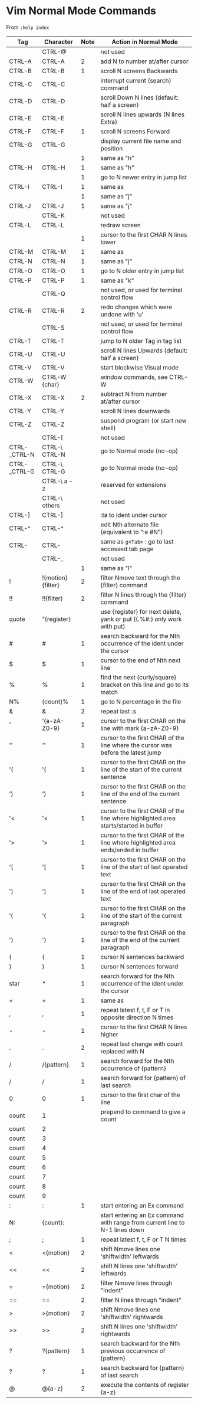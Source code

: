 # Vim Normal Mode Commands

From `:help index`

| Tag                      | Character          | Note                                    | Action in Normal Mode                                                                 |
|--------------------------|--------------------|-----------------------------------------|---------------------------------------------------------------------------------------|
|                          | CTRL-@             |                                         | not used                                                                              |
| CTRL-A                   | CTRL-A             | 2                                       | add N to number at/after cursor                                                       |
| CTRL-B                   | CTRL-B             | 1                                       | scroll N screens Backwards                                                            |
| CTRL-C                   | CTRL-C             |                                         | interrupt current (search) command                                                    |
| CTRL-D                   | CTRL-D             |                                         | scroll Down N lines (default: half a screen)                                          |
| CTRL-E                   | CTRL-E             |                                         | scroll N lines upwards (N lines Extra)                                                |
| CTRL-F                   | CTRL-F             | 1                                       | scroll N screens Forward                                                              |
| CTRL-G                   | CTRL-G             |                                         | display current file name and position                                                |
| <BS>                     | <BS>               | 1                                       | same as "h"                                                                           |
| CTRL-H                   | CTRL-H             | 1                                       | same as "h"                                                                           |
| <Tab>                    | <Tab>              | 1                                       | go to N newer entry in jump list                                                      |
| CTRL-I                   | CTRL-I             | 1                                       | same as <Tab>                                                                         |
| <NL>                     | <NL>               | 1                                       | same as "j"                                                                           |
| CTRL-J                   | CTRL-J             | 1                                       | same as "j"                                                                           |
|                          | CTRL-K             |                                         | not used                                                                              |
| CTRL-L                   | CTRL-L             |                                         | redraw screen                                                                         |
| <CR>                     | <CR>               | 1                                       | cursor to the first CHAR N lines lower                                                |
| CTRL-M                   | CTRL-M             | 1                                       | same as <CR>                                                                          |
| CTRL-N                   | CTRL-N             | 1                                       | same as "j"                                                                           |
| CTRL-O                   | CTRL-O             | 1                                       | go to N older entry in jump list                                                      |
| CTRL-P                   | CTRL-P             | 1                                       | same as "k"                                                                           |
|                          | CTRL-Q             |                                         | not used, or used for terminal control flow                                           |
| CTRL-R                   | CTRL-R             | 2                                       | redo changes which were undone with 'u'                                               |
|                          | CTRL-S             |                                         | not used, or used for terminal control flow                                           |
| CTRL-T                   | CTRL-T             |                                         | jump to N older Tag in tag list                                                       |
| CTRL-U                   | CTRL-U             |                                         | scroll N lines Upwards (default: half a screen)                                       |
| CTRL-V                   | CTRL-V             |                                         | start blockwise Visual mode                                                           |
| CTRL-W                   | CTRL-W {char}      |                                         | window commands, see CTRL-W                                                           |
| CTRL-X                   | CTRL-X             | 2                                       | subtract N from number at/after cursor                                                |
| CTRL-Y                   | CTRL-Y             |                                         | scroll N lines downwards                                                              |
| CTRL-Z                   | CTRL-Z             |                                         | suspend program (or start new shell)                                                  |
|                          | CTRL-[ <Esc>       |                                         | not used                                                                              |
| CTRL-\_CTRL-N            | CTRL-\ CTRL-N      |                                         | go to Normal mode (no-op)                                                             |
| CTRL-\_CTRL-G            | CTRL-\ CTRL-G      |                                         | go to Normal mode (no-op)                                                             |
|                          | CTRL-\ a - z       |                                         | reserved for extensions                                                               |
|                          | CTRL-\ others      |                                         | not used                                                                              |
| CTRL-]                   | CTRL-]             |                                         | :ta to ident under cursor                                                             |
| CTRL-^                   | CTRL-^             |                                         | edit Nth alternate file (equivalent to ":e #N")                                       |
| CTRL-<Tab>               | CTRL-<Tab>         |                                         | same as `g<Tab>` : go to last accessed tab page                                       |
|                          | CTRL-_             |                                         | not used                                                                              |
| <Space>                  | <Space>            | 1                                       | same as "l"                                                                           |
| !                        | !{motion}{filter}  | 2                                       | filter Nmove text through the {filter} command                                        |
| !!                       | !!{filter}         | 2                                       | filter N lines through the {filter} command                                           |
| quote                    | "{register}        |                                         | use {register} for next delete, yank or put ({.%#:} only work with put)               |
| #                        | #                  | 1                                       | search backward for the Nth occurrence of the ident under the cursor                  |
| $                        | $                  | 1                                       | cursor to the end of Nth next line                                                    |
| %                        | %                  | 1                                       | find the next (curly/square) bracket on this line and go to its match                 |
| N%                       | {count}%           | 1                                       | go to N percentage in the file                                                        |
| &                        | &                  | 2                                       | repeat last :s                                                                        |
| '                        | '{a-zA-Z0-9}       | 1                                       | cursor to the first CHAR on the line with mark {a-zA-Z0-9}                            |
| ''                       | ''                 | 1                                       | cursor to the first CHAR of the line where the cursor was before the latest jump      |
| '(                       | '(                 | 1                                       | cursor to the first CHAR on the line of the start of the current sentence             |
| ')                       | ')                 | 1                                       | cursor to the first CHAR on the line of the end of the current sentence               |
| '<                       | '<                 | 1                                       | cursor to the first CHAR of the line where highlighted area starts/started in buffer  |
| '>                       | '>                 | 1                                       | cursor to the first CHAR of the line where highlighted area ends/ended in buffer      |
| '[                       | '[                 | 1                                       | cursor to the first CHAR on the line of the start of last operated text               |
| ']                       | ']                 | 1                                       | cursor to the first CHAR on the line of the end of last operated text                 |
| '{                       | '{                 | 1                                       | cursor to the first CHAR on the line of the start of the current paragraph            |
| '}                       | '}                 | 1                                       | cursor to the first CHAR on the line of the end of the current paragraph              |
| (                        | (                  | 1                                       | cursor N sentences backward                                                           |
| )                        | )                  | 1                                       | cursor N sentences forward                                                            |
| star                     | *                  | 1                                       | search forward for the Nth occurrence of the ident under the cursor                   |
| +                        | +                  | 1                                       | same as <CR>                                                                          |
| ,                        | ,                  | 1                                       | repeat latest f, t, F or T in opposite direction N times                              |
| -                        | -                  | 1                                       | cursor to the first CHAR N lines higher                                               |
| .                        | .                  | 2                                       | repeat last change with count replaced with N                                         |
| /                        | /{pattern}<CR>     | 1                                       | search forward for the Nth occurrence of {pattern}                                    |
| /<CR>                    | /<CR>              | 1                                       | search forward for {pattern} of last search                                           |
| 0                        | 0                  | 1                                       | cursor to the first char of the line                                                  |
| count                    | 1                  |                                         | prepend to command to give a count                                                    |
| count                    | 2                  |                                         |                                                                                       |
| count                    | 3                  |                                         |                                                                                       |
| count                    | 4                  |                                         |                                                                                       |
| count                    | 5                  |                                         |                                                                                       |
| count                    | 6                  |                                         |                                                                                       |
| count                    | 7                  |                                         |                                                                                       |
| count                    | 8                  |                                         |                                                                                       |
| count                    | 9                  |                                         |                                                                                       |
| :                        | :                  | 1                                       | start entering an Ex command                                                          |
| N:                       | {count}:           |                                         | start entering an Ex command with range from current line to N-1 lines down           |
| ;                        | ;                  | 1                                       | repeat latest f, t, F or T N times                                                    |
| <                        | <{motion}          | 2                                       | shift Nmove lines one 'shiftwidth' leftwards                                          |
| <<                       | <<                 | 2                                       | shift N lines one 'shiftwidth' leftwards                                              |
| =                        | ={motion}          | 2                                       | filter Nmove lines through "indent"                                                   |
| ==                       | ==                 | 2                                       | filter N lines through "indent"                                                       |
| >                        | >{motion}          | 2                                       | shift Nmove lines one 'shiftwidth' rightwards                                         |
| >>                       | >>                 | 2                                       | shift N lines one 'shiftwidth' rightwards                                             |
| ?                        | ?{pattern}<CR>     | 1                                       | search backward for the Nth previous occurrence of {pattern}                          |
| ?<CR>                    | ?<CR>              | 1                                       | search backward for {pattern} of last search                                          |
| @                        | @{a-z}             | 2                                       | execute the contents of register {a-z}

